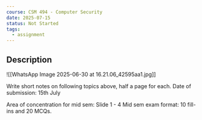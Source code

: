 ```yaml
---
course: CSM 494 - Computer Security
date: 2025-07-15
status: Not Started
tags:
  - assignment
---
```



## Description

![[WhatsApp Image 2025-06-30 at 16.21.06_42595aa1.jpg]]


Write short notes on following topics above, half a page for each.
Date of submission: 15th July


Area of concentration for mid sem: Slide 1 - 4
Mid sem exam format: 10 fill-ins and 20 MCQs.

